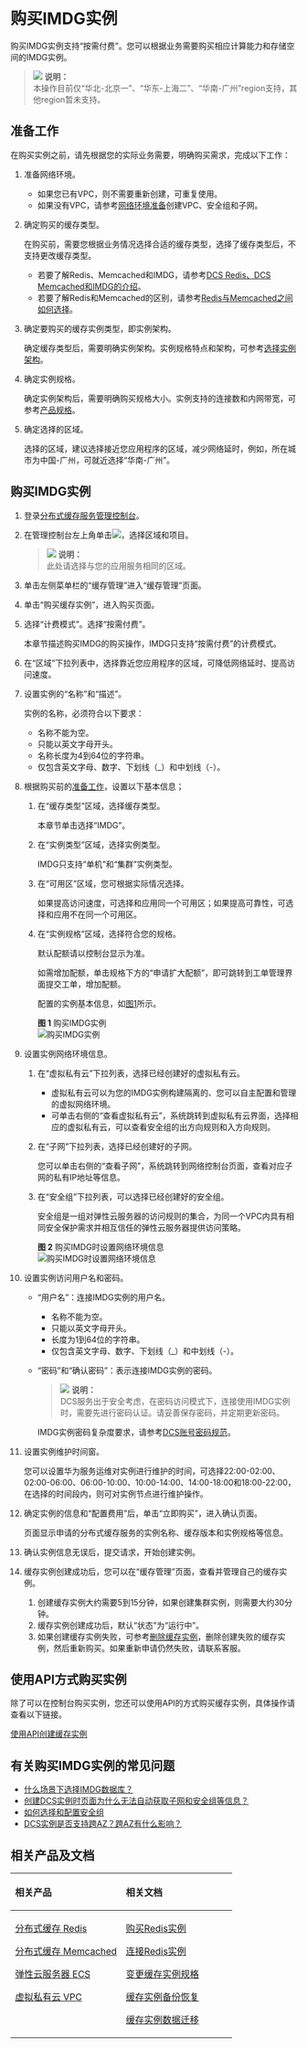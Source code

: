 # 购买IMDG实例<a name="dcs-zh-ug-180315003"></a>

购买IMDG实例支持“按需付费”。您可以根据业务需要购买相应计算能力和存储空间的IMDG实例。

>![](public_sys-resources/icon-note.gif) **说明：**   
>本操作目前仅“华北-北京一”、“华东-上海二”、“华南-广州”region支持，其他region暂未支持。  

## 准备工作<a name="section1262819220505"></a>

在购买实例之前，请先根据您的实际业务需要，明确购买需求，完成以下工作：

1.  准备网络环境。
    -   如果您已有VPC，则不需要重新创建，可重复使用。
    -   如果没有VPC，请参考[网络环境准备](网络环境准备.md)创建VPC、安全组和子网。

2.  确定购买的缓存类型。

    在购买前，需要您根据业务情况选择合适的缓存类型，选择了缓存类型后，不支持更改缓存类型。

    -   若要了解Redis、Memcached和IMDG，请参考[DCS Redis、DCS Memcached和IMDG的介绍](https://support.huaweicloud.com/productdesc-dcs/zh-cn_topic_0088428509.html)。
    -   若要了解Redis和Memcached的区别，请参考[Redis与Memcached之间如何选择](https://support.huaweicloud.com/productdesc-dcs/RedisAndMemcachedChoose.html)。

3.  确定要购买的缓存实例类型，即实例架构。

    确定缓存类型后，需要明确实例架构。实例规格特点和架构，可参考[选择实例架构](https://support.huaweicloud.com/productdesc-dcs/CacheSingleNode.html)。

4.  确定实例规格。

    确定实例架构后，需要明确购买规格大小。实例支持的连接数和内网带宽，可参考[产品规格](https://support.huaweicloud.com/productdesc-dcs/zh-cn_topic_0033568446.html)。

5.  确定选择的区域。

    选择的区域，建议选择接近您应用程序的区域，减少网络延时，例如，所在城市为中国-广州，可就近选择“华南-广州”。


## 购买IMDG实例<a name="section24112512"></a>

1.  登录[分布式缓存服务管理控制台](https://console.huaweicloud.com/dcs)。
2.  在管理控制台左上角单击![](figures/icon-region-1.png)，选择区域和项目。

    >![](public_sys-resources/icon-note.gif) **说明：**   
    >此处请选择与您的应用服务相同的区域。  

3.  单击左侧菜单栏的“缓存管理”进入“缓存管理”页面。
4.  单击“购买缓存实例”，进入购买页面。
5.  选择“计费模式”。选择“按需付费”。

    本章节描述购买IMDG的购买操作，IMDG只支持“按需付费”的计费模式。

6.  在“区域”下拉列表中，选择靠近您应用程序的区域，可降低网络延时、提高访问速度。
7.  设置实例的“名称”和“描述”。

    实例的名称，必须符合以下要求：

    -   名称不能为空。
    -   只能以英文字母开头。
    -   名称长度为4到64位的字符串。
    -   仅包含英文字母、数字、下划线（\_）和中划线（-）。

8.  根据购买前的[准备工作](#section1262819220505)，设置以下基本信息；
    1.  在“缓存类型”区域，选择缓存类型。

        本章节单击选择“IMDG”。

    2.  在“实例类型”区域，选择实例类型。

        IMDG只支持“单机”和“集群”实例类型。

    3.  在“可用区”区域，您可根据实际情况选择。

        如果提高访问速度，可选择和应用同一个可用区；如果提高可靠性，可选择和应用不在同一个可用区。

    4.  在“实例规格”区域，选择符合您的规格。

        默认配额请以控制台显示为准。

        如需增加配额，单击规格下方的“申请扩大配额”，即可跳转到工单管理界面提交工单，增加配额。

        配置的实例基本信息，如[图1](#fig442343421020)所示。

        **图 1**  购买IMDG实例<a name="fig442343421020"></a>  
        ![](figures/购买IMDG实例.png "购买IMDG实例")


9.  设置实例网络环境信息。
    1.  在“虚拟私有云”下拉列表，选择已经创建好的虚拟私有云。
        -   虚拟私有云可以为您的IMDG实例构建隔离的、您可以自主配置和管理的虚拟网络环境。
        -   可单击右侧的“查看虚拟私有云”，系统跳转到虚拟私有云界面，选择相应的虚拟私有云，可以查看安全组的出方向规则和入方向规则。

    2.  在“子网”下拉列表，选择已经创建好的子网。

        您可以单击右侧的“查看子网”，系统跳转到网络控制台页面，查看对应子网的私有IP地址等信息。

    3.  在“安全组”下拉列表，可以选择已经创建好的安全组。

        安全组是一组对弹性云服务器的访问规则的集合，为同一个VPC内具有相同安全保护需求并相互信任的弹性云服务器提供访问策略。

        **图 2**  购买IMDG时设置网络环境信息<a name="fig1109143233017"></a>  
        ![](figures/购买IMDG时设置网络环境信息.png "购买IMDG时设置网络环境信息")


10. 设置实例访问用户名和密码。
    -   “用户名”：连接IMDG实例的用户名。
        -   名称不能为空。
        -   只能以英文字母开头。
        -   长度为1到64位的字符串。
        -   仅包含英文字母、数字、下划线（\_）和中划线（-）。

    -   “密码”和“确认密码”：表示连接IMDG实例的密码。

        >![](public_sys-resources/icon-note.gif) **说明：**   
        >DCS服务出于安全考虑，在密码访问模式下，连接使用IMDG实例时，需要先进行密码认证。请妥善保存密码，并定期更新密码。  

        IMDG实例密码复杂度要求，请参考[DCS账号密码规范](https://support.huaweicloud.com/dcs_faq/dcs-zh-ug-190228001.html)。


11. 设置实例维护时间窗。

    您可以设置华为服务运维对实例进行维护的时间，可选择22:00-02:00、02:00-06:00、06:00-10:00、10:00-14:00、14:00-18:00和18:00-22:00，在选择的时间段内，则可对实例节点进行维护操作。

12. 确定实例的信息和“配置费用”后，单击“立即购买”，进入确认页面。

    页面显示申请的分布式缓存服务的实例名称、缓存版本和实例规格等信息。

13. 确认实例信息无误后，提交请求，开始创建实例。
14. 缓存实例创建成功后，您可以在“缓存管理”页面，查看并管理自己的缓存实例。
    1.  创建缓存实例大约需要5到15分钟，如果创建集群实例，则需要大约30分钟。
    2.  缓存实例创建成功后，默认“状态”为“运行中”。
    3.  如果创建缓存实例失败，可参考[删除缓存实例](删除缓存实例.md)，删除创建失败的缓存实例，然后重新购买。如果重新申请仍然失败，请联系客服。


## 使用API方式购买实例<a name="section51851329174119"></a>

除了可以在控制台购买实例，您还可以使用API的方式购买缓存实例，具体操作请查看以下链接。

[使用API创建缓存实例](https://support.huaweicloud.com/api-dcs/dcs-zh-api-180423019.html)

## 有关购买IMDG实例的常见问题<a name="section111896208475"></a>

-   [什么场景下选择IMDG数据库？](https://support.huaweicloud.com/dcs_faq/zh-cn_topic_0091565969.html)
-   [创建DCS实例时页面为什么无法自动获取子网和安全组等信息？](https://support.huaweicloud.com/dcs_faq/dcs-zh-ug-180703001.html)
-   [如何选择和配置安全组](https://support.huaweicloud.com/dcs_faq/zh-cn_topic_0082442607.html)
-   [DCS实例是否支持跨AZ？跨AZ有什么影响？](https://support.huaweicloud.com/dcs_faq/dcs-zh-ug-190117012.html)

## 相关产品及文档<a name="section6598122311256"></a>

<a name="td475c361406b4841ba0faa98fc782ed5"></a>
<table><thead align="left"><tr id="rb27d733848ce4e7a9386965803595f1b"><th class="cellrowborder" valign="top" width="50%" id="mcps1.1.3.1.1"><p id="a5cc8ae3032d8416f9696b6f2a50d82d4"><a name="a5cc8ae3032d8416f9696b6f2a50d82d4"></a><a name="a5cc8ae3032d8416f9696b6f2a50d82d4"></a>相关产品</p>
</th>
<th class="cellrowborder" valign="top" width="50%" id="mcps1.1.3.1.2"><p id="ad3b8309045294369bdb9a006daef8f00"><a name="ad3b8309045294369bdb9a006daef8f00"></a><a name="ad3b8309045294369bdb9a006daef8f00"></a>相关文档</p>
</th>
</tr>
</thead>
<tbody><tr id="re4588baf45714b4f80c021cca1290879"><td class="cellrowborder" valign="top" width="50%" headers="mcps1.1.3.1.1 "><p id="a8c37acc50b884e0b9a71051bcb9179b4"><a name="a8c37acc50b884e0b9a71051bcb9179b4"></a><a name="a8c37acc50b884e0b9a71051bcb9179b4"></a><a href="https://www.huaweicloud.com/product/dcs.html?infodocbz" target="_blank" rel="noopener noreferrer">分布式缓存 Redis</a></p>
<p id="a11d9314698354304b9a9e9cb1270b5c9"><a name="a11d9314698354304b9a9e9cb1270b5c9"></a><a name="a11d9314698354304b9a9e9cb1270b5c9"></a><a href="https://www.huaweicloud.com/product/dcsmem.html?infodocbz" target="_blank" rel="noopener noreferrer">分布式缓存 Memcached</a></p>
<p id="abeaed75bd99c4aeeb5ef850c82a274f2"><a name="abeaed75bd99c4aeeb5ef850c82a274f2"></a><a name="abeaed75bd99c4aeeb5ef850c82a274f2"></a><a href="https://www.huaweicloud.com/product/ecs.html?infodocbz" target="_blank" rel="noopener noreferrer">弹性云服务器 ECS</a></p>
<p id="zh-cn_topic_0046844820_p841193941416"><a name="zh-cn_topic_0046844820_p841193941416"></a><a name="zh-cn_topic_0046844820_p841193941416"></a><a href="http://www.huaweicloud.com/product/vpc.html?infodocbz" target="_blank" rel="noopener noreferrer">虚拟私有云 VPC</a></p>
</td>
<td class="cellrowborder" valign="top" width="50%" headers="mcps1.1.3.1.2 "><p id="a0c4ea7b976b745079231aeb676430680"><a name="a0c4ea7b976b745079231aeb676430680"></a><a name="a0c4ea7b976b745079231aeb676430680"></a><a href="https://support.huaweicloud.com/usermanual-dcs/dcs-zh-ug-180315001.html?infodocbz" target="_blank" rel="noopener noreferrer">购买Redis实例</a></p>
<p id="zh-cn_topic_0046844820_p682916370595"><a name="zh-cn_topic_0046844820_p682916370595"></a><a name="zh-cn_topic_0046844820_p682916370595"></a><a href="https://support.huaweicloud.com/usermanual-dcs/zh-cn_topic_0082114847.html?infodocbz" target="_blank" rel="noopener noreferrer">连接Redis实例</a></p>
<p id="a3d146c9e41904a09b098cc34a53b5652"><a name="a3d146c9e41904a09b098cc34a53b5652"></a><a name="a3d146c9e41904a09b098cc34a53b5652"></a><a href="https://support.huaweicloud.com/usermanual-dcs/zh-cn_topic_0061845451.html?infodocbz" target="_blank" rel="noopener noreferrer">变更缓存实例规格</a></p>
<p id="zh-cn_topic_0046844820_p12250886517"><a name="zh-cn_topic_0046844820_p12250886517"></a><a name="zh-cn_topic_0046844820_p12250886517"></a><a href="https://support.huaweicloud.com/usermanual-dcs/zh-cn_topic_0079545637.html?infodocbz" target="_blank" rel="noopener noreferrer">缓存实例备份恢复</a></p>
<p id="zh-cn_topic_0046844820_p143616360517"><a name="zh-cn_topic_0046844820_p143616360517"></a><a name="zh-cn_topic_0046844820_p143616360517"></a><a href="https://support.huaweicloud.com/migration-dcs/zh-cn_topic_0078784423.html?infodocbz" target="_blank" rel="noopener noreferrer">缓存实例数据迁移</a></p>
</td>
</tr>
</tbody>
</table>

